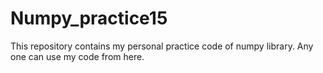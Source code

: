# Numpy_practice15
This repository contains my personal practice  code of numpy library. Any one can use my code from here.
